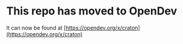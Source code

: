 # This repo has moved to OpenDev

It can now be found at [https://opendev.org/x/craton](https://opendev.org/x/craton)
